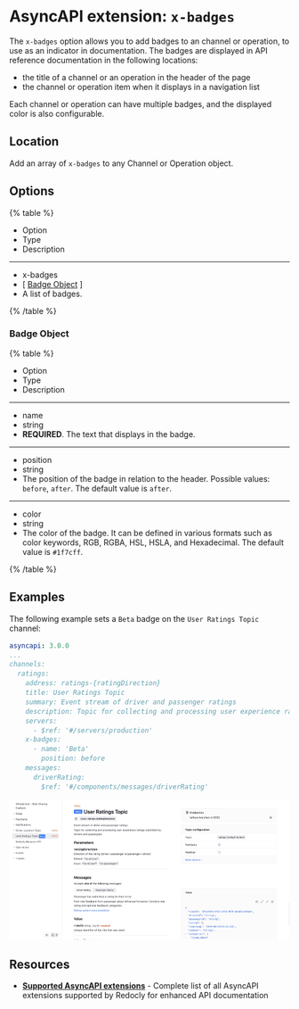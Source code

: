 # AsyncAPI extension: `x-badges`

The `x-badges` option allows you to add badges to an channel or operation, to use as an indicator in documentation.
The badges are displayed in API reference documentation in the following locations:
- the title of a channel or an operation in the header of the page
- the channel or operation item when it displays in a navigation list

Each channel or operation can have multiple badges, and the displayed color is also configurable.

## Location

Add an array of `x-badges` to any Channel or Operation object.

## Options

{% table %}

- Option
- Type
- Description

---

- x-badges
- [ [Badge Object](#badge-object) ]
- A list of badges.

{% /table %}

### Badge Object

{% table %}

- Option
- Type
- Description

---

- name
- string
-  **REQUIRED**.
  The text that displays in the badge.

---

- position
- string
- The position of the badge in relation to the header.
  Possible values: `before`, `after`.
  The default value is `after`.

---

- color
- string
- The color of the badge.
  It can be defined in various formats such as color keywords, RGB, RGBA, HSL, HSLA, and Hexadecimal.
  The default value is `#1f7cff`.

{% /table %}

## Examples

The following example sets a `Beta` badge on the `User Ratings Topic` channel:

```yaml {% title="asyncapi.yaml" %}
asyncapi: 3.0.0
...
channels:
  ratings:
    address: ratings-{ratingDirection}
    title: User Ratings Topic
    summary: Event stream of driver and passenger ratings
    description: Topic for collecting and processing user experience ratings submitted by drivers and passengers.
    servers:
      - $ref: '#/servers/production'
    x-badges:
      - name: 'Beta'
        position: before
    messages:
      driverRating:
        $ref: '#/components/messages/driverRating'
```
![Image of sample AsyncAPI definition with badges displayed](./images/asyncapi-x-badges.png)

## Resources

- **[Supported AsyncAPI extensions](./index.md)** - Complete list of all AsyncAPI extensions supported by Redocly for enhanced API documentation
